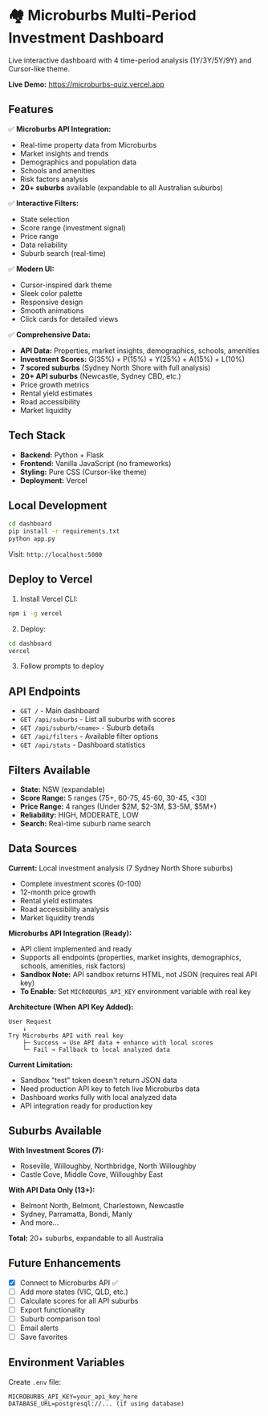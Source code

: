 # 🏘️ Microburbs Multi-Period Investment Dashboard

Live interactive dashboard with 4 time-period analysis (1Y/3Y/5Y/9Y) and Cursor-like theme.

**Live Demo:** https://microburbs-quiz.vercel.app

## Features

✅ **Microburbs API Integration:**
- Real-time property data from Microburbs
- Market insights and trends
- Demographics and population data
- Schools and amenities
- Risk factors analysis
- **20+ suburbs** available (expandable to all Australian suburbs)

✅ **Interactive Filters:**
- State selection
- Score range (investment signal)
- Price range
- Data reliability
- Suburb search (real-time)

✅ **Modern UI:**
- Cursor-inspired dark theme
- Sleek color palette
- Responsive design
- Smooth animations
- Click cards for detailed views

✅ **Comprehensive Data:**
- **API Data:** Properties, market insights, demographics, schools, amenities
- **Investment Scores:** G(35%) + P(15%) + Y(25%) + A(15%) + L(10%)
- **7 scored suburbs** (Sydney North Shore with full analysis)
- **20+ API suburbs** (Newcastle, Sydney CBD, etc.)
- Price growth metrics
- Rental yield estimates
- Road accessibility
- Market liquidity

## Tech Stack

- **Backend:** Python + Flask
- **Frontend:** Vanilla JavaScript (no frameworks)
- **Styling:** Pure CSS (Cursor-like theme)
- **Deployment:** Vercel

## Local Development

```bash
cd dashboard
pip install -r requirements.txt
python app.py
```

Visit: `http://localhost:5000`

## Deploy to Vercel

1. Install Vercel CLI:
```bash
npm i -g vercel
```

2. Deploy:
```bash
cd dashboard
vercel
```

3. Follow prompts to deploy

## API Endpoints

- `GET /` - Main dashboard
- `GET /api/suburbs` - List all suburbs with scores
- `GET /api/suburb/<name>` - Suburb details
- `GET /api/filters` - Available filter options
- `GET /api/stats` - Dashboard statistics

## Filters Available

- **State:** NSW (expandable)
- **Score Range:** 5 ranges (75+, 60-75, 45-60, 30-45, <30)
- **Price Range:** 4 ranges (Under $2M, $2-3M, $3-5M, $5M+)
- **Reliability:** HIGH, MODERATE, LOW
- **Search:** Real-time suburb name search

## Data Sources

**Current:** Local investment analysis (7 Sydney North Shore suburbs)
- Complete investment scores (0-100)
- 12-month price growth
- Rental yield estimates
- Road accessibility analysis
- Market liquidity trends

**Microburbs API Integration (Ready):**
- API client implemented and ready
- Supports all endpoints (properties, market insights, demographics, schools, amenities, risk factors)
- **Sandbox Note:** API sandbox returns HTML, not JSON (requires real API key)
- **To Enable:** Set `MICROBURBS_API_KEY` environment variable with real key

**Architecture (When API Key Added):**
```
User Request
    ↓
Try Microburbs API with real key
    ├─ Success → Use API data + enhance with local scores
    └─ Fail → Fallback to local analyzed data
```

**Current Limitation:**
- Sandbox "test" token doesn't return JSON data
- Need production API key to fetch live Microburbs data
- Dashboard works fully with local analyzed data
- API integration ready for production key

## Suburbs Available

**With Investment Scores (7):**
- Roseville, Willoughby, Northbridge, North Willoughby
- Castle Cove, Middle Cove, Willoughby East

**With API Data Only (13+):**
- Belmont North, Belmont, Charlestown, Newcastle
- Sydney, Parramatta, Bondi, Manly
- And more...

**Total:** 20+ suburbs, expandable to all Australia

## Future Enhancements

- [x] Connect to Microburbs API ✅
- [ ] Add more states (VIC, QLD, etc.)
- [ ] Calculate scores for all API suburbs
- [ ] Export functionality
- [ ] Suburb comparison tool
- [ ] Email alerts
- [ ] Save favorites

## Environment Variables

Create `.env` file:
```
MICROBURBS_API_KEY=your_api_key_here
DATABASE_URL=postgresql://... (if using database)
```

